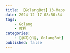 ```yaml
---
title: 【GolangBot】13-Maps
date: 2024-12-17 08:50:54
tags: 
    - Golang
    - 教程
categories:
    - [学习心得, GolangBot]
published: false
---
```

